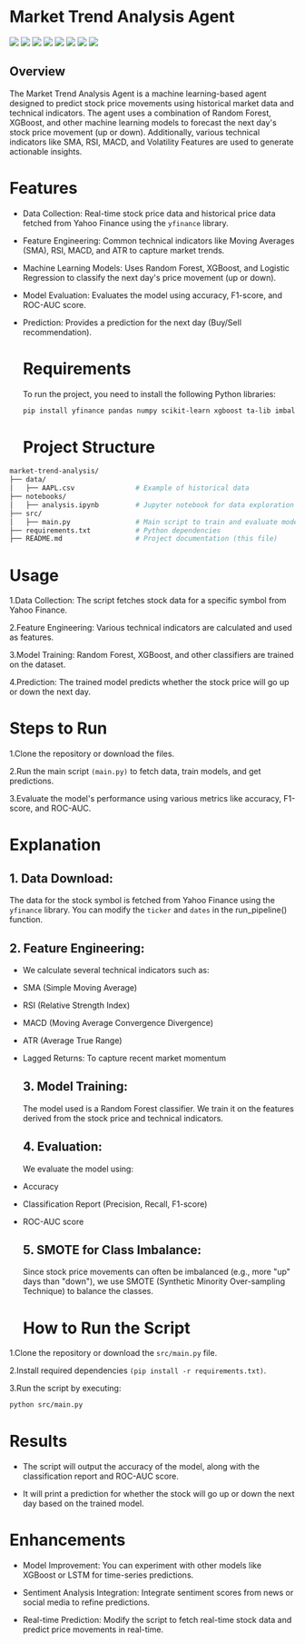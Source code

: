 # Market Trend Analysis Agent
 ![](https://komarev.com/ghpvc/?username=mscbuild) 
 ![](https://img.shields.io/github/license/mscbuild/Market-Trend-Analysis-Agent) 
 ![](https://img.shields.io/badge/PRs-Welcome-green)
 ![](https://img.shields.io/github/languages/code-size/mscbuild/Market-Trend-Analysis-Agent)
![](https://img.shields.io/badge/code%20style-python-green)
![](https://img.shields.io/github/stars/mscbuild)
![](https://img.shields.io/badge/Topic-Github-lighred)
![](https://img.shields.io/website?url=https%3A%2F%2Fgithub.com%2Fmscbuild)


## Overview

The Market Trend Analysis Agent is a machine learning-based agent designed to predict stock price movements using historical market data and technical indicators. The agent uses a combination of Random Forest, XGBoost, and other machine learning models to forecast the next day's stock price movement (up or down). Additionally, various technical indicators like SMA, RSI, MACD, and Volatility Features are used to generate actionable insights.

# Features

- Data Collection: Real-time stock price data and historical price data fetched from Yahoo Finance using the `yfinance` library.

- Feature Engineering: Common technical indicators like Moving Averages (SMA), RSI, MACD, and ATR to capture market trends.

- Machine Learning Models: Uses Random Forest, XGBoost, and Logistic Regression to classify the next day's price movement (up or down).

- Model Evaluation: Evaluates the model using accuracy, F1-score, and ROC-AUC score.

- Prediction: Provides a prediction for the next day (Buy/Sell recommendation).

  # Requirements

  To run the project, you need to install the following Python libraries:
  ~~~bash
  pip install yfinance pandas numpy scikit-learn xgboost ta-lib imbalanced-learn matplotlib
  ~~~

  # Project Structure
~~~bash
market-trend-analysis/
├── data/
│   ├── AAPL.csv               # Example of historical data
├── notebooks/
│   ├── analysis.ipynb         # Jupyter notebook for data exploration and analysis
├── src/
│   ├── main.py                # Main script to train and evaluate models
├── requirements.txt           # Python dependencies
├── README.md                  # Project documentation (this file)
~~~

# Usage

1.Data Collection: The script fetches stock data for a specific symbol from Yahoo Finance.

2.Feature Engineering: Various technical indicators are calculated and used as features.

3.Model Training: Random Forest, XGBoost, and other classifiers are trained on the dataset.

4.Prediction: The trained model predicts whether the stock price will go up or down the next day.

# Steps to Run

1.Clone the repository or download the files.

2.Run the main script `(main.py)` to fetch data, train models, and get predictions.

3.Evaluate the model's performance using various metrics like accuracy, F1-score, and ROC-AUC.

# Explanation

## 1. Data Download:

The data for the stock symbol is fetched from Yahoo Finance using the `yfinance` library. You can modify the `ticker` and `dates` in the run_pipeline() function.

## 2. Feature Engineering:

- We calculate several technical indicators such as:

- SMA (Simple Moving Average)

- RSI (Relative Strength Index)

- MACD (Moving Average Convergence Divergence)

- ATR (Average True Range)

- Lagged Returns: To capture recent market momentum

  ## 3. Model Training:

  The model used is a Random Forest classifier. We train it on the features derived from the stock price and technical indicators.

  ## 4. Evaluation:

  We evaluate the model using:

- Accuracy

- Classification Report (Precision, Recall, F1-score)

- ROC-AUC score

  ## 5. SMOTE for Class Imbalance:

  Since stock price movements can often be imbalanced (e.g., more "up" days than "down"), we use SMOTE (Synthetic Minority Over-sampling Technique) to balance the classes.

  # How to Run the Script

1.Clone the repository or download the `src/main.py` file.

2.Install required dependencies `(pip install -r requirements.txt)`.

3.Run the script by executing:
~~~bash
python src/main.py
~~~

# Results

- The script will output the accuracy of the model, along with the classification report and ROC-AUC score.

- It will print a prediction for whether the stock will go up or down the next day based on the trained model.

# Enhancements

- Model Improvement: You can experiment with other models like XGBoost or LSTM for time-series predictions.

- Sentiment Analysis Integration: Integrate sentiment scores from news or social media to refine predictions.

- Real-time Prediction: Modify the script to fetch real-time stock data and predict price movements in real-time.
